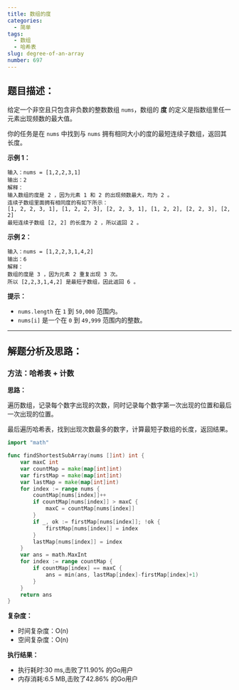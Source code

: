 ```yaml
---
title: 数组的度
categories:
  - 简单
tags: 
  - 数组
  - 哈希表
slug: degree-of-an-array
number: 697
---
```


## 题目描述：

给定一个非空且只包含非负数的整数数组 `nums`，数组的 **度** 的定义是指数组里任一元素出现频数的最大值。

你的任务是在 `nums` 中找到与 `nums` 拥有相同大小的度的最短连续子数组，返回其长度。

**示例 1：**

```
输入：nums = [1,2,2,3,1]
输出：2
解释：
输入数组的度是 2 ，因为元素 1 和 2 的出现频数最大，均为 2 。
连续子数组里面拥有相同度的有如下所示：
[1, 2, 2, 3, 1], [1, 2, 2, 3], [2, 2, 3, 1], [1, 2, 2], [2, 2, 3], [2, 2]
最短连续子数组 [2, 2] 的长度为 2 ，所以返回 2 。

```

**示例 2：**

```
输入：nums = [1,2,2,3,1,4,2]
输出：6
解释：
数组的度是 3 ，因为元素 2 重复出现 3 次。
所以 [2,2,3,1,4,2] 是最短子数组，因此返回 6 。

```

**提示：**

- `nums.length` 在 `1` 到 `50,000` 范围内。
- `nums[i]` 是一个在 `0` 到 `49,999` 范围内的整数。

---
## 解题分析及思路：

### 方法：哈希表 + 计数

**思路：**

遍历数组，记录每个数字出现的次数，同时记录每个数字第一次出现的位置和最后一次出现的位置。

最后遍历哈希表，找到出现次数最多的数字，计算最短子数组的长度，返回结果。


```go
import "math"

func findShortestSubArray(nums []int) int {
	var maxC int
	var countMap = make(map[int]int)
	var firstMap = make(map[int]int)
	var lastMap = make(map[int]int)
	for index := range nums {
		countMap[nums[index]]++
		if countMap[nums[index]] > maxC {
			maxC = countMap[nums[index]]
		}
		if _, ok := firstMap[nums[index]]; !ok {
			firstMap[nums[index]] = index
		}
		lastMap[nums[index]] = index
	}
	var ans = math.MaxInt
	for index := range countMap {
		if countMap[index] == maxC {
			ans = min(ans, lastMap[index]-firstMap[index]+1)
		}
	}
	return ans
}
```

**复杂度：**

- 时间复杂度：O(n)
- 空间复杂度：O(n)

**执行结果：**

- 执行耗时:30 ms,击败了11.90% 的Go用户
- 内存消耗:6.5 MB,击败了42.86% 的Go用户
